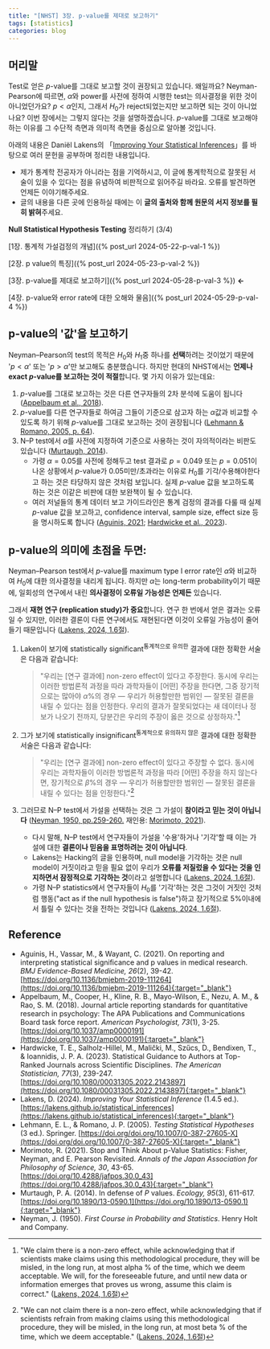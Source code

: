 ```yaml
---
title: "[NHST] 3장. p-value를 제대로 보고하기"
tags: [statistics]
categories: blog
---
```

## 머리말
Test로 얻은 $p$-value를 그대로 보고할 것이 권장되고 있습니다. 왜일까요? Neyman-Pearson에 따르면, $\alpha$와 power를 사전에 정하여 시행한 test는 의사결정을 위한 것이 아니었던가요? $p<\alpha$인지, 그래서 $H_0$가 reject되었는지만 보고하면 되는 것이 아니었나요? 이번 장에서는 그렇지 않다는 것을 설명하겠습니다. $p$-value를 그대로 보고해야 하는 이유를 그 수단적 측면과 의미적 측면을 중심으로 알아볼 것입니다.
<!--more-->

아래의 내용은 Daniël Lakens의 「[Improving Your Statistical Inferences](https://lakens.github.io/statistical_inferences/)」를 바탕으로 여러 문헌을 공부하며 정리한 내용입니다.

- 제가 통계학 전공자가 아니라는 점을 기억하시고, 이 글에 통계학적으로 잘못된 서술이 있을 수 있다는 점을 유념하여 비판적으로 읽어주길 바라요. 오류를 발견하면 언제든 이야기해주세요.
- 글의 내용을 다른 곳에 인용하실 때에는 이 **글의 출처와 함께 원문의 서지 정보를 필히 밝혀**주세요. 

**Null Statistical Hypothesis Testing** 정리하기 (3/4)

[1장. 통계적 가설검정의 개념]({% post_url 2024-05-22-p-val-1 %}) 

[2장. p value의 특징]({% post_url 2024-05-23-p-val-2 %})

[3장. p-value를 제대로 보고하기]({% post_url 2024-05-28-p-val-3 %}) **←**

[4장. p-value와 error rate에 대한 오해와 물음]({% post_url 2024-05-29-p-val-4 %})

## p-value의 '값'을 보고하기
Neyman–Pearson의 test의 목적은 $H_0$와 $H_1$중 하나를 **선택**하려는 것이었기 때문에 '$p<\alpha$' 또는 '$p>\alpha$'만 보고해도 충분했습니다. 하지만 현대의 NHST에서는 **언제나 exact $p$-value를 보고하는 것이 적절**합니다. 몇 가지 이유가 있는데요:

1. $p$-value를 그대로 보고하는 것은 다른 연구자들의 2차 분석에 도움이 됩니다 ([Appelbaum et al., 2018](#96ea11)). 
2. $p$-value를 다른 연구자들로 하여금 그들이 기준으로 삼고자 하는 $\alpha$값과 비교할 수 있도록 하기 위해 $p$-value를 그대로 보고하는 것이 권장됩니다 ([Lehmann & Romano, 2005, p. 64](#fa997a)).
3. N–P test에서 $\alpha$를 사전에 지정하여 기준으로 사용하는 것이 자의적이라는 비판도 있습니다 ([Murtaugh, 2014](#4e6fe6)). 
	- 가령 $\alpha = 0.05$를 사전에 정해두고 test 결과로 $p = 0.049$ 또는 $p = 0.051$이 나온 상황에서 $p$-value가 $0.05$미만/초과라는 이유로 $H_0$를 기각/수용해야한다고 하는 것은 타당하지 않은 것처럼 보입니다. 실제 $p$-value 값을 보고하도록 하는 것은 이같은 비판에 대한 보완책이 될 수 있습니다.
	- 여러 저널들의 통계 데이터 보고 가이드라인은 통계 검정의 결과를 다룰 때 실제 $p$-value 값을 보고하고,  confidence interval, sample size, effect size 등을 명시하도록 합니다 ([Aguinis, 2021](#24dd25); [Hardwicke et al., 2023](#890901)).

## p-value의 의미에 초점을 두면:
Neyman–Pearson test에서 $p$-value를 maximum type I error rate인 $\alpha$와 비교하여 $H_0$에 대한 의사결정을 내리게 됩니다. 하지만 $\alpha$는 long-term probability이기 때문에, 일회성의 연구에서 내린 **의사결정이 오류일 가능성은 언제든** 있습니다.  

그래서 **재현 연구 (replication study)가 중요**합니다. 연구 한 번에서 얻은 결과는 오류일 수 있지만, 이러한 결론이 다른 연구에서도 재현된다면 이것이 오류일 가능성이 줄어들기 때문입니다 ([Lakens, 2024, 1.6절](#83ef58)).
1. Laken이 보기에 statistically significant<sup>통계적으로 유의한</sup> 결과에 대한 정확한 서술은 다음과 같습니다:
	> "우리는 [연구 결과에] non-zero effect이 있다고 주장한다. 동시에 우리는 이러한 방법론적 과정을 따라 과학자들이 [어떤] 주장을 한다면, 그중 장기적으로는 많아야 $\alpha$%의 경우 — 우리가 허용할만한 범위인 — 잘못된 결론을 내릴 수 있다는 점을 인정한다. 우리의 결과가 잘못되었다는 새 데이터나 정보가 나오기 전까지, 당분간은 우리의 주장이 옳은 것으로 상정하자."[^1]
2. 그가 보기에 statistically insignificant<sup>통계적으로 유의하지 않은</sup> 결과에 대한 정확한 서술은 다음과 같습니다:
	> "우리는 [연구 결과에] non-zero effect이 있다고 주장할 수 없다. 동시에 우리는 과학자들이 이러한 방법론적 과정을 따라 [어떤] 주장을 하지 않는다면, 장기적으로 $\beta$%의 경우 — 우리가 허용할만한 범위인 —  잘못된 결론을 내릴 수 있다는 점을 인정한다."[^2]

3. 그러므로 N–P test에서 가설을 선택하는 것은 그 가설이 **참이라고 믿는 것이 아닙니다** ([Neyman, 1950, pp.259-260.](#cf24d9) 재인용: [Morimoto, 2021](#fd2842)).

	- 다시 말해, N–P test에서 연구자들이 가설을 '수용'하거나 '기각'할 때 이는 가설에 대한 **결론이나 믿음을 표명하려는 것이 아닙니다**.
	- Lakens는 Hacking의 글을 인용하며, null model을 기각하는 것은 null model이 거짓이라고 믿을 필요 없이 우리가 **오류를 저질렀을 수 있다는 것을 인지하면서 잠정적으로 기각하는 것**이라고 설명합니다 ([Lakens, 2024, 1.6절](#83ef58)).
	- 가령 N–P statistics에서 연구자들이 $H_0$를 '기각'하는 것은 그것이 거짓인 것처럼 행동("act as if the null hypothesis is false")하고 장기적으로 5%이내에서 틀릴 수 있다는 것을 전하는 것입니다 ([Lakens, 2024, 1.6절](#83ef58)).

## Reference
- Aguinis, H., Vassar, M., & Wayant, C. (2021). On reporting and interpreting statistical significance and p values in medical research. *BMJ Evidence-Based Medicine, 26*(2), 39-42. [https://doi.org/10.1136/bmjebm-2019-111264](https://doi.org/10.1136/bmjebm-2019-111264){:target="_blank"}  <a id="24dd25"></a>
- Appelbaum, M., Cooper, H., Kline, R. B., Mayo-Wilson, E., Nezu, A. M., & Rao, S. M. (2018). Journal article reporting standards for quantitative research in psychology: The APA Publications and Communications Board task force report. *American Psychologist, 73*(1), 3-25. [https://doi.org/10.1037/amp0000191](https://doi.org/10.1037/amp0000191){:target="_blank"}  <a id="96ea11"></a>
- Hardwicke, T. E., Salholz-Hillel, M., Malički, M., Szűcs, D., Bendixen, T., & Ioannidis, J. P. A. (2023). Statistical Guidance to Authors at Top-Ranked Journals across Scientific Disciplines. *The American Statistician, 77*(3), 239-247. [https://doi.org/10.1080/00031305.2022.2143897](https://doi.org/10.1080/00031305.2022.2143897){:target="_blank"}  <a id="890901"></a>
- Lakens, D. (2024). *Improving Your Statistical Inference* (1.4.5 ed.). [https://lakens.github.io/statistical_inferences](https://lakens.github.io/statistical_inferences){:target="_blank"} <a id="83ef58"></a>
- Lehmann, E. L., & Romano, J. P. (2005). *Testing Statistical Hypotheses* (3 ed.). Springer. [https://doi.org/doi.org/10.1007/0-387-27605-X](https://doi.org/doi.org/10.1007/0-387-27605-X){:target="_blank"}  <a id="fa997a"></a>
- Morimoto, R. (2021). Stop and Think About p-Value Statistics: Fisher, Neyman, and E. Pearson Revisited. *Annals of the Japan Association for Philosophy of Science, 30*, 43-65. [https://doi.org/10.4288/jafpos.30.0_43](https://doi.org/10.4288/jafpos.30.0_43){:target="_blank"}  <a id="fd2842"></a>
- Murtaugh, P. A. (2014). In defense of <i>P</i> values. *Ecology, 95*(3), 611-617. [https://doi.org/10.1890/13-0590.1](https://doi.org/10.1890/13-0590.1){:target="_blank"}  <a id="4e6fe6"></a>
- Neyman, J. (1950). *First Course in Probability and Statistics*. Henry Holt and Company.  <a id="cf24d9"></a>

[^1]: "We claim there is a non-zero effect, while acknowledging that if scientists make claims using this methodological procedure, they will be misled, in the long run, at most alpha % of the time, which we deem acceptable. We will, for the foreseeable future, and until new data or information emerges that proves us wrong, assume this claim is correct." ([Lakens, 2024, 1.6절](#83ef58))

[^2]: "We can not claim there is a non-zero effect, while acknowledging that if scientists refrain from making claims using this methodological procedure, they will be misled, in the long run, at most beta % of the time, which we deem acceptable." ([Lakens, 2024, 1.6절](#83ef58))